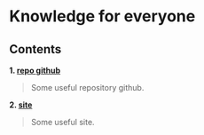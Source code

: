 # Knowledge for everyone
## Contents

**1. [repo github](src/useful-github.md)**
> Some useful repository github.

**2. [site](src/useful-site.md)**
> Some useful site.